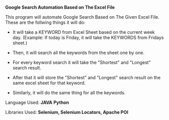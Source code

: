 **Google Search Automation Based on The Excel File**

This program will automate Google Search Based on The Given Excel File. These are the follwing things it will do:

- It will take a KEYWORD from Excel Sheet based on the current week day. 
   (Example: If today is Friday, it will take the KEYWORDS from Fridays sheet.)

- Then, it will search all the keywords from the sheet one by one. 

- For every keyword search it will take the "Shortest" and "Longest" search result.

- After that it will store the "Shortest" and "Longest" search result on the same excel sheet for that keyword.

- Similarly, it will do the same thing for all the keywords.


Language Used: **JAVA** **Python**

Libraries Used: **Selenium, Selenium Locators, Apache POI**
